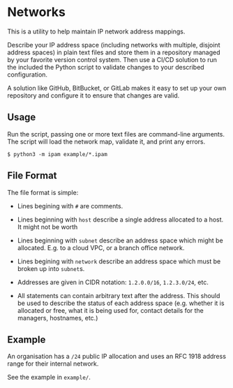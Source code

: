 Networks
========

This is a utility to help maintain IP network address mappings.

Describe your IP address space (including networks with multiple,
disjoint address spaces) in plain text files and store them in a
repository managed by your favorite version control system. Then use
a CI/CD solution to run the included the Python script to validate
changes to your described configuration.

A solution like GitHub, BitBucket, or GitLab makes it easy to set up
your own repository and configure it to ensure that changes are valid.

Usage
-----

Run the script, passing one or more text files are command-line
arguments. The script will load the network map, validate it, and
print any errors.

```
$ python3 -m ipam example/*.ipam
```

File Format
-----------

The file format is simple:

- Lines begining with `#` are comments.

- Lines beginning with `host` describe a single address allocated to
  a host. It might not be worth 

- Lines beginning with `subnet` describe an address space which might
  be allocated. E.g. to a cloud VPC, or a branch office network.

- Lines begining with `network` describe an address space which must
  be broken up into `subnet`s.

- Addresses are given in CIDR notation: `1.2.0.0/16`, `1.2.3.0/24`,
  etc.

- All statements can contain arbitrary text after the address. This
  should be used to describe the status of each address space (e.g.
  whether it is allocated or free, what it is being used for, contact
  details for the managers, hostnames, etc.)

Example
-------

An organisation has a `/24` public IP allocation and uses an RFC 1918
address range for their internal network.

See the example in `example/`.
